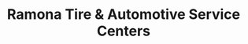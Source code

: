 ---
title: "Ramona Tire & Automotive Service Centers"
url: /mission-viejo/ramona-tire-und-automotive-service-centers/
shop: Autowerkstatt
---